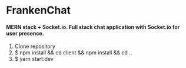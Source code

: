# FrankenChat

#### MERN stack + Socket.io. Full stack chat application with Socket.io for user presence. 
1. Clone repository
2. $ npm install && cd client && npm install && cd ..
3. $ yarn start:dev


